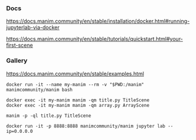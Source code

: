 ### Docs

https://docs.manim.community/en/stable/installation/docker.html#running-jupyterlab-via-docker

https://docs.manim.community/en/stable/tutorials/quickstart.html#your-first-scene

### Gallery

https://docs.manim.community/en/stable/examples.html

```shell
docker run -it --name my-manim --rm -v "$PWD:/manim" manimcommunity/manim bash

docker exec -it my-manim manim -qm title.py TitleScene
docker exec -it my-manim manim -qm array.py ArrayScene

manim -p -ql title.py TitleScene

docker run -it -p 8888:8888 manimcommunity/manim jupyter lab --ip=0.0.0.0
```
